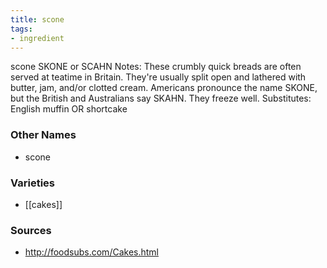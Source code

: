 ```yaml
---
title: scone
tags:
- ingredient
---
```

scone SKONE or SCAHN Notes: These crumbly quick breads are often served at teatime in Britain. They're usually split open and lathered with butter, jam, and/or clotted cream. Americans pronounce the name SKONE, but the British and Australians say SKAHN. They freeze well. Substitutes: English muffin OR shortcake

### Other Names

* scone

### Varieties

* [[cakes]]

### Sources
* http://foodsubs.com/Cakes.html
